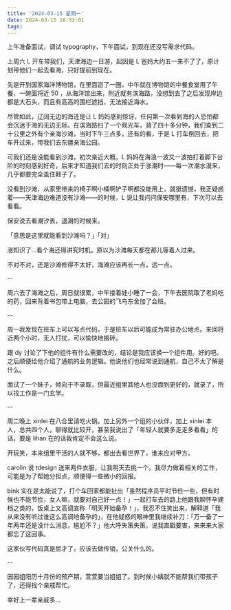 ```yaml
---
title: '2024-03-15 星期一'
date: 2024-03-15 16:33:01
tags:
---
```


上午准备面试，调试 typography，下午面试，到现在还没写需求代码。

上周六 L 开车带我们，天津海边一日游，起因是 L 爸妈大约五一来不了了，原计划带他们一起去看海，只好提前到现在。

先是开到国家海洋博物馆，在里面逛了一圈，中午就在博物馆的中餐食堂用了午餐，一碗面将近 50 ，从海洋馆出来，附近就有滨海路，没想到去了之后发现岸边都是大石头，而且有高高的围栏遮挡，无法接近海水。

尽管如此，辽阔无边的海还是让 L 妈妈感到惊讶，任何第一次看到海的人恐怕都会沉迷于海的无边无际。在滨海路扫了一个观光车，骑了四十多分钟，我们查到二十公里之外有个亲海沙滩，当时下午三点多，还有的看，于是 L 打车倒回去，把车开过来，带我们去东疆亲海公园。

可我们还是没能看到沙滩，初次亲近大概，L 妈妈在海浪一波又一波拍打着脚下台阶的时刻感到好奇，后来才知道我们去的时刻正处于涨潮时——每一次潮水漫来，几乎都要完全盖住鞋子了。

没看到沙滩，从家里带来的椅子啊小桶啊铲子啊都没能用上，就挺遗憾，我正疑惑着——天津海边难道没有沙滩——的时候，L 说让我问问保安哪里有，下次可以去看看。

保安说去看潮汐表，退潮的时候来。

「意思是这里就能看到沙滩吗？」「对」

涨知识了...看个海还得讲究时机。原以为沙滩每天都在那儿等着人过来。

不对不对，还是沙滩修得不太好，海滩应该再长一点，远一点。

--

周六去了海滩之后，周日就很累，中午搂着娃小睡了一会，下午去医院取了老妈吃的药，回来背着书包带上电脑，去公园的飞鸟东舍加了会班。

--

周一我发现在班车上可以写点代码，于是班车以后可能成为常驻办公地点。来回将近两个小时，无人打扰，可以愉快地搬砖。

跟 dy 讨论了下他的组件有什么需要改的，结论是我应该换一个组件用。好的吧。之后顺便给他介绍了通航的业务逻辑。他说他们也经常说到通航，自己不太了解是什么。

面试了一个妹子，倾向于不录取，但最近组里其他人也没面到更好的，就录了，所以找工作是一门玄学。

--

周二晚上 xinlei 在八合里请吃火锅，加上另外一个组的小伙伴，加上 xinlei 本人，总共四个人，聊得就比较开，甚至我说出了「年轻人就要多走走多看看」的话，要是 lihan 在的话我肯定不会这么说。

开玩笑，本来组里干活的人就不够，都出去看世界了，谁来应对甲方。

carolin 说 tdesign 送来两件衣服，让我明天去挑一个。我尽力做着相关的工作，可能是为了帮她分担点，顺便得一些微小的回报。

bink 实在是太能说了，打个车回家都能扯出「虽然程序员平时节俭一些，但有时候也不能节俭，女人嘛，就要对自己好一点！」一起打车去的路上他跟我聊怀孕建档之类的，饭桌上又高调宣称「明天开始备孕！」，我忍不住笑出来，解释道「我从来没有听过谁这么高调地备孕的」，在他疑惑的眼神里我继续补刀：「万一备了一年两年还是没什么消息，尴尬不？」他大呼失策失策，说我直戳要害，来来来大家都忘了这回事。

这家伙写代码真是屈才了，应该去做传销，公关什么的。

--

园园姐阳历十月份的预产期，萱萱要当姐姐了。到时候小姨就不能帮我们带孩子了，还得找个亲戚帮忙。

幸好上一辈亲戚多...


